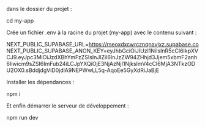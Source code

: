 dans le dossier du projet :

cd my-app

Crée un fichier .env à la racine du projet (my-app) avec le contenu suivant :

NEXT_PUBLIC_SUPABASE_URL=https://rseoxdxcwrcznqnavjxz.supabase.co
NEXT_PUBLIC_SUPABASE_ANON_KEY=eyJhbGciOiJIUzI1NiIsInR5cCI6IkpXVCJ9.eyJpc3MiOiJzdXBhYmFzZSIsInJlZiI6InJzZW94ZHhjd3Jjem5xbmF2anh6Iiwicm9sZSI6ImFub24iLCJpYXQiOjE3NjAzNjI1NjksImV4cCI6MjA3NTkzODU2OX0.sBddjdgViD0jdlA9NEPWwLL5q-AqoEe5GyXdRiJaBjE

Installer les dépendances :

npm i

Et enfin démarrer le serveur de développement :

npm run dev
